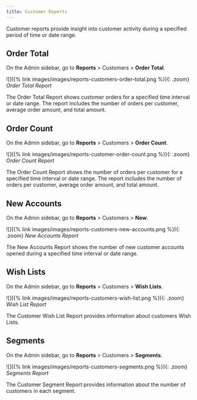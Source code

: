```yaml
---
title: Customer Reports
---
```


Customer reports provide insight into customer activity during a specified period of time or date range.

## Order Total

On the Admin sidebar, go to **Reports** > Customers > **Order Total**.

![]({% link images/images/reports-customers-order-total.png %}){: .zoom}
*Order Total Report*

The Order Total Report shows customer orders for a specified time interval or date range. The report includes the number of orders per customer, average order amount, and total amount.

## Order Count

On the Admin sidebar, go to **Reports** > Customers > **Order Count**.

![]({% link images/images/reports-customer-order-count.png %}){: .zoom}
*Order Count Report*

The Order Count Report shows the number of orders per customer for a specified time interval or date range. The report includes the number of orders per customer, average order amount, and total amount.

## New Accounts

On the Admin sidebar, go to **Reports** > Customers > **New**.

![]({% link images/images/reports-customers-new-accounts.png %}){: .zoom}
*New Accounts Report*

The New Accounts Report shows the number of new customer accounts opened during a specified time interval or date range.

## Wish Lists

On the Admin sidebar, go to **Reports** > Customers > **Wish Lists**.

![]({% link images/images/reports-customers-wish-list.png %}){: .zoom}
*Wish List Report*

The Customer Wish List Report provides information about customers Wish Lists.

## Segments

On the Admin sidebar, go to **Reports** > Customers > **Segments**.

![]({% link images/images/reports-customers-segments.png %}){: .zoom}
*Segments Report*

The Customer Segment Report provides information about the number of customers in each segment.
